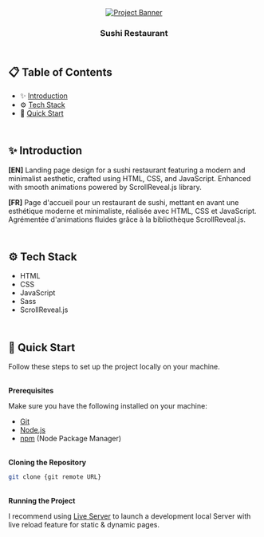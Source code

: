 <div align="center">
    <a href="https://sushi-2-fv.netlify.app" target="_blank">
      <img src="public/preview.webp" alt="Project Banner">
    </a>
  <h3 align="center">Sushi Restaurant</h3>
</div>

##  <br /> 📋 <a name="table">Table of Contents</a>

- ✨ [Introduction](#introduction)
- ⚙️ [Tech Stack](#tech-stack)
- 🚀 [Quick Start](#quick-start)

##  <br /> <a name="introduction">✨ Introduction</a>

**[EN]** Landing page design for a sushi restaurant featuring a modern and minimalist aesthetic, crafted using HTML, CSS, and JavaScript. Enhanced with smooth animations powered by ScrollReveal.js library.

**[FR]** Page d'accueil pour un restaurant de sushi, mettant en avant une esthétique moderne et minimaliste, réalisée avec HTML, CSS et JavaScript. Agrémentée d'animations fluides grâce à la bibliothèque ScrollReveal.js.

##  <br /> <a name="tech-stack">⚙️ Tech Stack</a>

- HTML
- CSS
- JavaScript
- Sass
- ScrollReveal.js

## <br /> <a name="quick-start">🚀 Quick Start</a>

Follow these steps to set up the project locally on your machine.

<br/>**Prerequisites**

Make sure you have the following installed on your machine:

- [Git](https://git-scm.com/)
- [Node.js](https://nodejs.org/en)
- [npm](https://www.npmjs.com/) (Node Package Manager)

<br/>**Cloning the Repository**

```bash
git clone {git remote URL}
```

<br/>**Running the Project**

I recommend using [Live Server](https://marketplace.visualstudio.com/items?itemName=ritwickdey.LiveServer)
to launch a development local Server with live reload feature for static & dynamic pages.